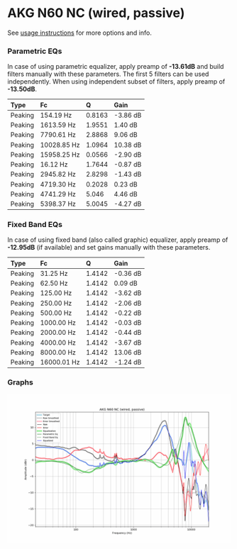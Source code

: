 # AKG N60 NC (wired, passive)
See [usage instructions](https://github.com/jaakkopasanen/AutoEq#usage) for more options and info.

### Parametric EQs
In case of using parametric equalizer, apply preamp of **-13.61dB** and build filters manually
with these parameters. The first 5 filters can be used independently.
When using independent subset of filters, apply preamp of **-13.50dB**.

| Type    | Fc          |      Q | Gain     |
|:--------|:------------|:-------|:---------|
| Peaking | 154.19 Hz   | 0.8163 | -3.86 dB |
| Peaking | 1613.59 Hz  | 1.9551 | 1.40 dB  |
| Peaking | 7790.61 Hz  | 2.8868 | 9.06 dB  |
| Peaking | 10028.85 Hz | 1.0964 | 10.38 dB |
| Peaking | 15958.25 Hz | 0.0566 | -2.90 dB |
| Peaking | 16.12 Hz    | 1.7644 | -0.87 dB |
| Peaking | 2945.82 Hz  | 2.8298 | -1.43 dB |
| Peaking | 4719.30 Hz  | 0.2028 | 0.23 dB  |
| Peaking | 4741.29 Hz  | 5.046  | 4.46 dB  |
| Peaking | 5398.37 Hz  | 5.0045 | -4.27 dB |

### Fixed Band EQs
In case of using fixed band (also called graphic) equalizer, apply preamp of **-12.95dB**
(if available) and set gains manually with these parameters.

| Type    | Fc          |      Q | Gain     |
|:--------|:------------|:-------|:---------|
| Peaking | 31.25 Hz    | 1.4142 | -0.36 dB |
| Peaking | 62.50 Hz    | 1.4142 | 0.09 dB  |
| Peaking | 125.00 Hz   | 1.4142 | -3.62 dB |
| Peaking | 250.00 Hz   | 1.4142 | -2.06 dB |
| Peaking | 500.00 Hz   | 1.4142 | -0.22 dB |
| Peaking | 1000.00 Hz  | 1.4142 | -0.03 dB |
| Peaking | 2000.00 Hz  | 1.4142 | -0.44 dB |
| Peaking | 4000.00 Hz  | 1.4142 | -3.67 dB |
| Peaking | 8000.00 Hz  | 1.4142 | 13.06 dB |
| Peaking | 16000.01 Hz | 1.4142 | -1.24 dB |

### Graphs
![](./AKG%20N60%20NC%20(wired,%20passive).png)